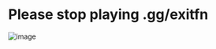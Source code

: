 # Please stop playing .gg/exitfn
![image](https://github.com/user-attachments/assets/917045fa-d4e5-4a7e-90d5-45e5e534d9ab)
